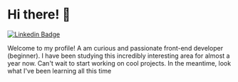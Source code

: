 # Hi there! 👋

[![Linkedin Badge](https://img.shields.io/badge/-Anna-blue?style=flat&logo=Linkedin&logoColor=white&link=https://www.linkedin.com/in/anna-nescierowicz-4005476b/)](https://www.linkedin.com/in/anna-nescierowicz-4005476b/)

Welcome to my profile! A am curious and passionate front-end developer (beginner). I have been studying this incredibly interesting area for almost a year now. Can't wait to start working on cool projects. In the meantime, look what I've been learning all this time
